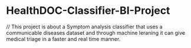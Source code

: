 # HealthDOC-Classifier-BI-Project
// This project is about a Symptom analysis classifier that uses a communicable diseases dataset and through machine leraning it can give medical triage in a faster and real time manner.
